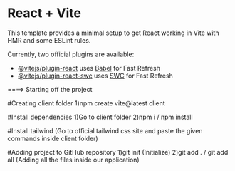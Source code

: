 # React + Vite

This template provides a minimal setup to get React working in Vite with HMR and some ESLint rules.

Currently, two official plugins are available:

- [@vitejs/plugin-react](https://github.com/vitejs/vite-plugin-react/blob/main/packages/plugin-react/README.md) uses [Babel](https://babeljs.io/) for Fast Refresh
- [@vitejs/plugin-react-swc](https://github.com/vitejs/vite-plugin-react-swc) uses [SWC](https://swc.rs/) for Fast Refresh


====> Starting off the project

#Creating client folder
1)npm create vite@latest client

#Install dependencies
1)Go to client folder 
2)npm i / npm install

#Install tailwind (Go to official tailwind css site and paste the given commands inside client folder)

#Adding project to GitHub repository
1)git init (Initialize)
2)git add . / git add all (Adding all the files inside our application)